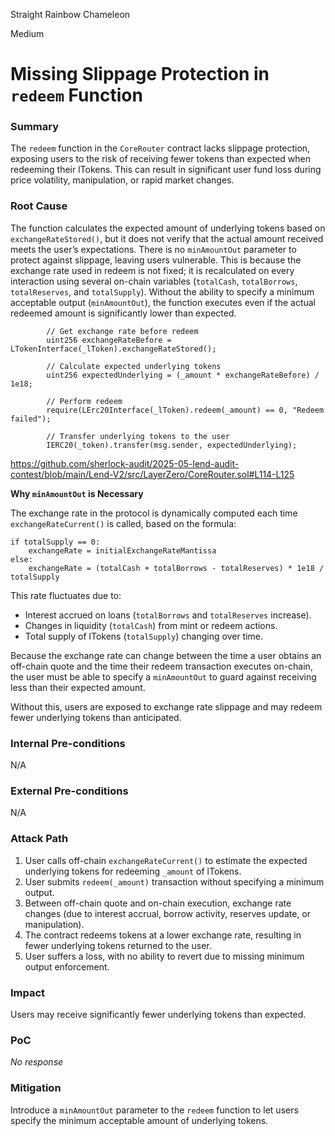 Straight Rainbow Chameleon

Medium

# Missing Slippage Protection in `redeem` Function

### Summary


The `redeem` function in the `CoreRouter` contract lacks slippage protection, exposing users to the risk of receiving fewer tokens than expected when redeeming their lTokens. This can result in significant user fund loss during price volatility, manipulation, or rapid market changes.


### Root Cause


The function calculates the expected amount of underlying tokens based on `exchangeRateStored()`, but it does not verify that the actual amount received meets the user’s expectations. There is no `minAmountOut` parameter to protect against slippage, leaving users vulnerable. This is because the exchange rate used in redeem is not fixed; it is recalculated on every interaction using several on-chain variables (`totalCash`, `totalBorrows`, `totalReserves`, and `totalSupply`). Without the ability to specify a minimum acceptable output (`minAmountOut`), the function executes even if the actual redeemed amount is significantly lower than expected.


```solidity
        // Get exchange rate before redeem
        uint256 exchangeRateBefore = LTokenInterface(_lToken).exchangeRateStored();

        // Calculate expected underlying tokens
        uint256 expectedUnderlying = (_amount * exchangeRateBefore) / 1e18;

        // Perform redeem
        require(LErc20Interface(_lToken).redeem(_amount) == 0, "Redeem failed");

        // Transfer underlying tokens to the user
        IERC20(_token).transfer(msg.sender, expectedUnderlying);

```

https://github.com/sherlock-audit/2025-05-lend-audit-contest/blob/main/Lend-V2/src/LayerZero/CoreRouter.sol#L114-L125


**Why `minAmountOut` is Necessary**

The exchange rate in the protocol is dynamically computed each time `exchangeRateCurrent()` is called, based on the formula:

```solidity
if totalSupply == 0:
    exchangeRate = initialExchangeRateMantissa
else:
    exchangeRate = (totalCash + totalBorrows - totalReserves) * 1e18 / totalSupply
```

This rate fluctuates due to:

* Interest accrued on loans (`totalBorrows` and `totalReserves` increase).
* Changes in liquidity (`totalCash`) from mint or redeem actions.
* Total supply of lTokens (`totalSupply`) changing over time.

Because the exchange rate can change between the time a user obtains an off-chain quote and the time their redeem transaction executes on-chain, the user must be able to specify a `minAmountOut` to guard against receiving less than their expected amount.

Without this, users are exposed to exchange rate slippage and may redeem fewer underlying tokens than anticipated.


### Internal Pre-conditions

N/A

### External Pre-conditions

N/A

### Attack Path


1. User calls off-chain `exchangeRateCurrent()` to estimate the expected underlying tokens for redeeming `_amount` of lTokens.
2. User submits `redeem(_amount)` transaction without specifying a minimum output.
3. Between off-chain quote and on-chain execution, exchange rate changes (due to interest accrual, borrow activity, reserves update, or manipulation).
4. The contract redeems tokens at a lower exchange rate, resulting in fewer underlying tokens returned to the user.
5. User suffers a loss, with no ability to revert due to missing minimum output enforcement.

### Impact

Users may receive significantly fewer underlying tokens than expected.

### PoC

_No response_

### Mitigation


Introduce a `minAmountOut` parameter to the `redeem` function to let users specify the minimum acceptable amount of underlying tokens.
